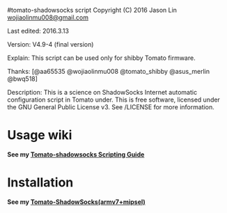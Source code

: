 #tomato-shadowsocks script
Copyright (C) 2016 Jason Lin <wojiaolinmu008@gmail.com>
 
Last edited: 2016.3.13

Version: V4.9-4 (final version)

Explain: This script can be used only for shibby Tomato firmware.

Thanks: [@aa65535 @wojiaolinmu008 @tomato_shibby @asus_merlin @bwq518]

Description: This is a science on ShadowSocks Internet automatic configuration script in Tomato under.
This is free software, licensed under the GNU General Public License v3.
See /LICENSE for more information.

# Usage wiki
**See my [Tomato-shadowsocks Scripting Guide](http://www.router008.com/2016/02/14/Tomato-shadowsocks-Scripting-Guide/)**

# Installation
**See my [Tomato-ShadowSocks(armv7+mipsel)](http://www.router008.com/2016/02/03/Tomato-ShadowSocks/)**
